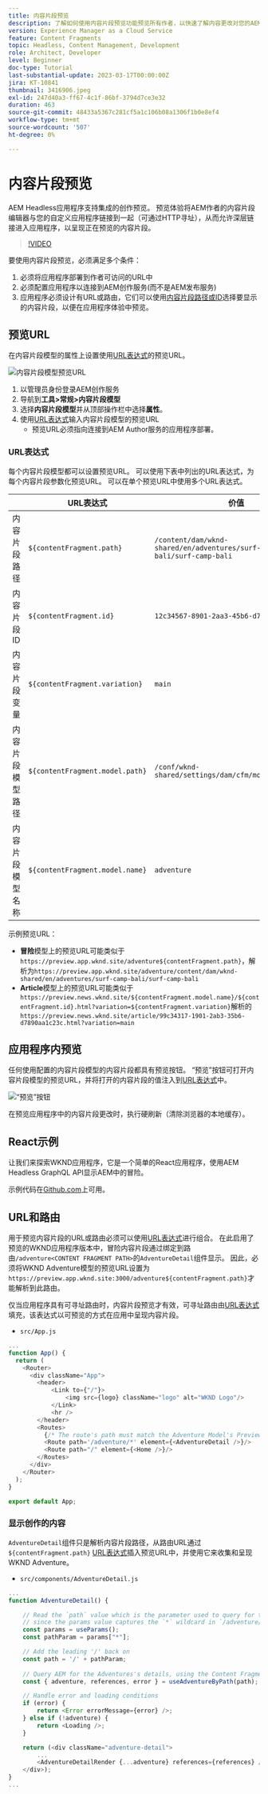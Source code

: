 ```yaml
---
title: 内容片段预览
description: 了解如何使用内容片段预览功能预览所有作者，以快速了解内容更改对您的AEM Headless体验有何影响。
version: Experience Manager as a Cloud Service
feature: Content Fragments
topic: Headless, Content Management, Development
role: Architect, Developer
level: Beginner
doc-type: Tutorial
last-substantial-update: 2023-03-17T00:00:00Z
jira: KT-10841
thumbnail: 3416906.jpeg
exl-id: 247d40a3-ff67-4c1f-86bf-3794d7ce3e32
duration: 463
source-git-commit: 48433a5367c281cf5a1c106b08a1306f1b0e8ef4
workflow-type: tm+mt
source-wordcount: '507'
ht-degree: 0%

---
```


# 内容片段预览

AEM Headless应用程序支持集成的创作预览。 预览体验将AEM作者的内容片段编辑器与您的自定义应用程序链接到一起（可通过HTTP寻址），从而允许深层链接进入应用程序，以呈现正在预览的内容片段。

>[!VIDEO](https://video.tv.adobe.com/v/3449598?quality=12&learn=on&captions=chi_hans)

要使用内容片段预览，必须满足多个条件：

1. 必须将应用程序部署到作者可访问的URL中
1. 必须配置应用程序以连接到AEM创作服务(而不是AEM发布服务)
1. 应用程序必须设计有URL或路由，它们可以使用[内容片段路径或ID](#url-expressions)选择要显示的内容片段，以便在应用程序体验中预览。

## 预览URL

在内容片段模型的属性上设置使用[URL表达式](#url-expressions)的预览URL。

![内容片段模型预览URL](./assets/preview/cf-model-preview-url.png)

1. 以管理员身份登录AEM创作服务
1. 导航到&#x200B;__工具>常规>内容片段模型__
1. 选择&#x200B;__内容片段模型__&#x200B;并从顶部操作栏中选择&#x200B;__属性__。
1. 使用[URL表达式](#url-expressions)输入内容片段模型的预览URL
   + 预览URL必须指向连接到AEM Author服务的应用程序部署。

### URL表达式

每个内容片段模型都可以设置预览URL。 可以使用下表中列出的URL表达式，为每个内容片段参数化预览URL。 可以在单个预览URL中使用多个URL表达式。

|                                         | URL表达式 | 价值 |
| --------------------------------------- | ----------------------------------- | ----------- |
| 内容片段路径 | `${contentFragment.path}` | `/content/dam/wknd-shared/en/adventures/surf-camp-bali/surf-camp-bali` |
| 内容片段ID | `${contentFragment.id}` | `12c34567-8901-2aa3-45b6-d7890aa1c23c` |
| 内容片段变量 | `${contentFragment.variation}` | `main` |
| 内容片段模型路径 | `${contentFragment.model.path}` | `/conf/wknd-shared/settings/dam/cfm/models/adventure` |
| 内容片段模型名称 | `${contentFragment.model.name}` | `adventure` |

示例预览URL：

+ __冒险__&#x200B;模型上的预览URL可能类似于`https://preview.app.wknd.site/adventure${contentFragment.path}`，解析为`https://preview.app.wknd.site/adventure/content/dam/wknd-shared/en/adventures/surf-camp-bali/surf-camp-bali`
+ __Article__&#x200B;模型上的预览URL可能类似于`https://preview.news.wknd.site/${contentFragment.model.name}/${contentFragment.id}.html?variation=${contentFragment.variation}`解析的`https://preview.news.wknd.site/article/99c34317-1901-2ab3-35b6-d7890aa1c23c.html?variation=main`

## 应用程序内预览

任何使用配置的内容片段模型的内容片段都具有预览按钮。 “预览”按钮可打开内容片段模型的预览URL，并将打开的内容片段的值注入到[URL表达式](#url-expressions)中。

![“预览”按钮](./assets/preview/preview-button.png)

在预览应用程序中的内容片段更改时，执行硬刷新（清除浏览器的本地缓存）。

## React示例

让我们来探索WKND应用程序，它是一个简单的React应用程序，使用AEM Headless GraphQL API显示AEM中的冒险。

示例代码在[Github.com](https://github.com/adobe/aem-guides-wknd-graphql/tree/main/preview-tutorial)上可用。

## URL和路由

用于预览内容片段的URL或路由必须可以使用[URL表达式](#url-expressions)进行组合。 在此启用了预览的WKND应用程序版本中，冒险内容片段通过绑定到路由`/adventure<CONTENT FRAGMENT PATH>`的`AdventureDetail`组件显示。 因此，必须将WKND Adventure模型的预览URL设置为`https://preview.app.wknd.site:3000/adventure${contentFragment.path}`才能解析到此路由。

仅当应用程序具有可寻址路由时，内容片段预览才有效，可寻址路由由[URL表达式](#url-expressions)填充，该表达式以可预览的方式在应用中呈现内容片段。

+ `src/App.js`

```javascript
...
function App() {
  return (
    <Router>
      <div className="App">
        <header>
            <Link to={"/"}>
                <img src={logo} className="logo" alt="WKND Logo"/>
            </Link>        
            <hr />
        </header>
        <Routes>
          {/* The route's path must match the Adventure Model's Preview URL expression. In React since the path has `/` you must use wildcards to match instead of the usual `:path` */}
          <Route path='/adventure/*' element={<AdventureDetail />}/>
          <Route path="/" element={<Home />}/>
        </Routes>
      </div>
    </Router>
  );
}

export default App;
```

### 显示创作的内容

`AdventureDetail`组件只是解析内容片段路径，从路由URL通过`${contentFragment.path}` [URL表达式](#url-expressions)插入预览URL中，并使用它来收集和呈现WKND Adventure。

+ `src/components/AdventureDetail.js`

```javascript
...
function AdventureDetail() {

    // Read the `path` value which is the parameter used to query for the adventure's details
    // since the params value captures the `*` wildcard in `/adventure/*`, or everything after the first `/` in the Content Fragment path.
    const params = useParams();
    const pathParam = params["*"];

    // Add the leading '/' back on 
    const path = '/' + pathParam;
    
    // Query AEM for the Adventures's details, using the Content Fragment's `path`
    const { adventure, references, error } = useAdventureByPath(path);

    // Handle error and loading conditions
    if (error) {
        return <Error errorMessage={error} />;
    } else if (!adventure) {
        return <Loading />;
    }

    return (<div className="adventure-detail">
        ...
        <AdventureDetailRender {...adventure} references={references} />
    </div>);
}
...
```
